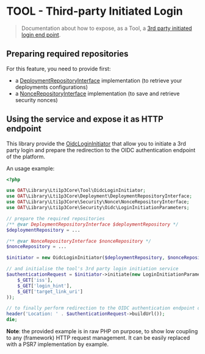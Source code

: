 # TOOL - Third-party Initiated Login

> Documentation about how to expose, as a Tool, a [3rd party initiated login end point](https://www.imsglobal.org/spec/security/v1p0/#step-1-third-party-initiated-login).

## Preparing required repositories

For this feature, you need to provide first:
-  a [DeploymentRepositoryInterface](../../src/Deployment/DeploymentRepositoryInterface.php) implementation (to retrieve your deployments configurations)
-  a [NonceRepositoryInterface](../../src/Security/Nonce/NonceRepositoryInterface.php) implementation (to save and retrieve security nonces)

## Using the service and expose it as HTTP endpoint

This library provide the [OidcLoginInitiator](../../src/Tool/OidcLoginInitiator.php) that allow you to initiate a 3rd party login and prepare the redirection to the OIDC authentication endpoint of the platform.

An usage example:

```php
<?php

use OAT\Library\Lti1p3Core\Tool\OidcLoginInitiator;
use OAT\Library\Lti1p3Core\Deployment\DeploymentRepositoryInterface;
use OAT\Library\Lti1p3Core\Security\Nonce\NonceRepositoryInterface;
use OAT\Library\Lti1p3Core\Security\Oidc\LoginInitiationParameters;

// prepare the required repositories
/** @var DeploymentRepositoryInterface $deploymentRepository */
$deploymentRepository = ...

/** @var NonceRepositoryInterface $nonceRepository */
$nonceRepository = ...

$initiator = new OidcLoginInitiator($deploymentRepository, $nonceRepository);

// and initialise the tool's 3rd party login initiation service
$authenticationRequest = $initiator->initiate(new LoginInitiationParameters(
    $_GET['iss'],
    $_GET['login_hint'],
    $_GET['target_link_uri']
));

// to finally perform redirection to the OIDC authentication endpoint of the platform
header('Location: ' . $authenticationRequest->buildUrl());
die;
```

**Note**: the provided example is in raw PHP on purpose, to show low coupling to any (framework) HTTP request management. It can be easily replaced with a PSR7 implementation by example.